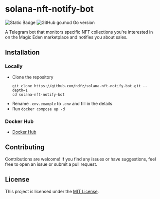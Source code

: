 # solana-nft-notify-bot

![Static Badge](https://img.shields.io/badge/maintainer-ndfz-pink)
![GitHub go.mod Go version](https://img.shields.io/github/go-mod/go-version/ndfz/solana-nft-notify-bot)

A Telegram bot that monitors specific NFT collections you're interested in on the Magic Eden marketplace and notifies you about sales.

## Installation

### Locally

+ Clone the repository
    ```
    git clone https://github.com/ndfz/solana-nft-notify-bot.git --depth=1
    cd solana-nft-notify-bot
    ```
+ Rename `.env.example` to `.env` and fill in the details
+ Run `docker compose up -d`

### Docker Hub

+ [Docker Hub](https://hub.docker.com/r/sayundfz/solana-nft-notify-bot)

## Contributing

Contributions are welcome! If you find any issues or have suggestions, feel free to open an issue or submit a pull request.

## License

This project is licensed under the [MIT License](https://opensource.org/licenses/MIT).
